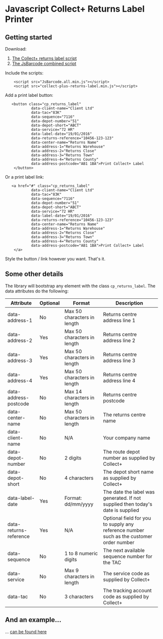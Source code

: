 # Javascript Collect+ Returns Label Printer
 
## Getting started

Download:
 
1. [The Collect+ returns label script](https://github.com/nine-lives/collect-plus-return-labels-js/collect-plus-returns-label.min.js) 
1. [The JsBarcode combined script](https://github.com/lindell/JsBarcode/releases/tag/1.6.1)

Include the scripts:

```
    <script src="JsBarcode.all.min.js"></script>
    <script src="collect-plus-returns-label.min.js"></script>
```
Add a print label button:

```
   <button class="cp_returns_label"
            data-client-name="Client Ltd"
            data-tac="83K"
            data-sequence="7116"
            data-depot-number="51"
            data-depot-short="ABCT"
            data-service="72 HR"
            data-label-date="19/01/2016"
            data-returns-reference="10456-123-123"
            data-center-name="Returns Name"
            data-address-1="Returns Warehouse"
            data-address-2="Returns Close"
            data-address-3="Returns Town"
            data-address-4="Returns County"
            data-address-postcode="AB1 1BA">Print Collect+ Label
    </button>
```

Or a print label link:

```
   <a href="#" class="cp_returns_label"
            data-client-name="Client Ltd"
            data-tac="83K"
            data-sequence="7116"
            data-depot-number="51"
            data-depot-short="ABCT"
            data-service="72 HR"
            data-label-date="19/01/2016"
            data-returns-reference="10456-123-123"
            data-center-name="Returns Name"
            data-address-1="Returns Warehouse"
            data-address-2="Returns Close"
            data-address-3="Returns Town"
            data-address-4="Returns County"
            data-address-postcode="AB1 1BA">Print Collect+ Label
    </a>
```

Style the button / link however you want. That's it.

## Some other details

The library will bootstrap any element with the class ```cp_returns_label```. The data attributes do the following:

| Attribute              | Optional | Format                      | Description                                                                             |
|------------------------|----------|-----------------------------|-----------------------------------------------------------------------------------------|
| data-address-1         | No       | Max 50 characters in length | Returns centre address line 1                                                           |
| data-address-2         | Yes      | Max 50 characters in length | Returns centre address line 2                                                           |
| data-address-3         | Yes      | Max 50 characters in length | Returns centre address line 3                                                           |
| data-address-4         | Yes      | Max 50 characters in length | Returns centre address line 4                                                           |
| data-address-postcode  | No       | Max 14 characters in length | Returns centre postcode                                                                 |
| data-center-name       | No       | Max 50 characters in length | The returns centre name                                                                 |
| data-client-name       | No       | N/A                         | Your company name                                                                       |
| data-depot-number      | No       | 2 digits                    | The route depot number as supplied by Collect+                                          |
| data-depot-short       | No       | 4 characters                | The depot short name as supplied by Collect+                                            |
| data-label-date        | Yes      | Format: dd/mm/yyyy          | The date the label was generated. If not supplied then today's date is supplied         |
| data-returns-reference | Yes      | N/A                         | Optional field for you to supply any reference number such as the customer order number |
| data-sequence          | No       | 1 to 8 numeric digits       | The next available sequence number for the TAC                                          |
| data-service           | No       | Max 9 characters in length  | The service code as supplied by Collect+                                                |
| data-tac               | No       | 3 characters                | The tracking account code as supplied by Collect+                                       |


## And an example...

... [can be found here](#)



